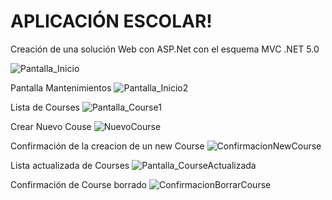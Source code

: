 
# APLICACIÓN ESCOLAR!

Creación de una solución Web con ASP.Net con el esquema MVC .NET 5.0

![Pantalla_Inicio](https://github.com/SCarolinaH/ProyectoEscolar/assets/108714851/2c863de6-1660-49b9-8a1e-482e5bf11ed0)

Pantalla Mantenimientos
![Pantalla_Inicio2](https://github.com/SCarolinaH/ProyectoEscolar/assets/108714851/84bce06f-9005-495c-a73c-0012669f983a)

Lista de Courses
![Pantalla_Course1](https://github.com/SCarolinaH/ProyectoEscolar/assets/108714851/c9e28d57-8a0d-460c-a0eb-094fe89985fc)

Crear Nuevo Couse
![NuevoCourse](https://github.com/SCarolinaH/ProyectoEscolar/assets/108714851/d8879332-7106-405a-9e9e-112e2993b7a2)

Confirmación de la creacion de un new Course
![ConfirmacionNewCourse](https://github.com/SCarolinaH/ProyectoEscolar/assets/108714851/9c2f76c6-0d7a-45eb-9835-463b8762131d)

Lista actualizada de Courses
![Pantalla_CourseActualizada](https://github.com/SCarolinaH/ProyectoEscolar/assets/108714851/fd108a6e-946d-4451-b222-b08edbe23415)

Confirmación de Course borrado
![ConfirmacionBorrarCourse](https://github.com/SCarolinaH/ProyectoEscolar/assets/108714851/7b171abe-0662-4dc1-b40a-732a2eaf7d46)




